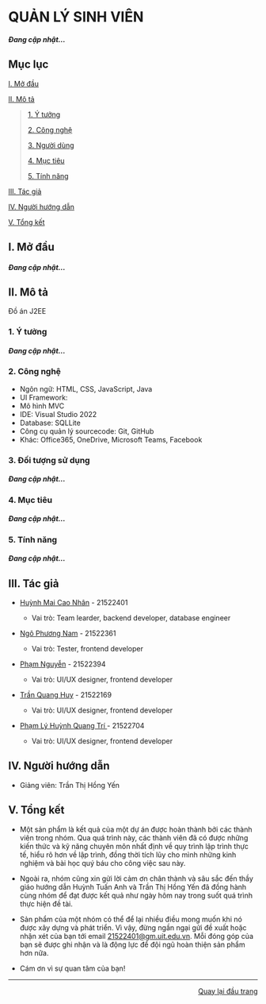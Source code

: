 ﻿<div id="Top"></div>

# QUẢN LÝ SINH VIÊN
##### Đang cập nhật...

## Mục lục

 [I. Mở đầu](#Modau)

 [II. Mô tả](#Mota)

> [1. Ý tưởng](#Ytuong)
>
> [2. Công nghệ](#Congnghe)
>
> [3. Người dùng](#Doituongsudung)
>
> [4. Mục tiêu](#Muctieu)
>
> [5. Tính năng](#Tinhnang)

[III. Tác giả](#Tacgia)

[IV. Người hướng dẫn](#Nguoihuongdan)

[V. Tổng kết](#Tongket)


<!-- MỞ ĐẦU -->
<div id="Modau"></div>

## I. Mở đầu

##### Đang cập nhật...

<!-- MÔ TẢ -->
<div id="Mota"></div>

## II. Mô tả

<!-- Ý TƯỞNG -->
<div id="Ytuong">Đồ án J2EE </div>

### 1. Ý tưởng
##### Đang cập nhật...


<div id="Congnghe"></div>

### 2. Công nghệ
* Ngôn ngữ: HTML, CSS, JavaScript, Java
* UI Framework: 
* Mô hình MVC 
* IDE: Visual Studio 2022
* Database: SQLLite
* Công cụ quản lý sourcecode: Git, GitHub
* Khác: Office365, OneDrive, Microsoft Teams, Facebook

<div id="Doituongsudung"></div>

### 3. Đối tượng sử dụng

##### Đang cập nhật...

<div id="Muctieu"></div>

### 4. Mục tiêu

##### Đang cập nhật...

<div id="Tinhnang"></div>

### 5. Tính năng

##### Đang cập nhật...

<!-- TÁC GIẢ -->
<div id="Tacgia"></div>

## III. Tác giả

* [Huỳnh Mai Cao Nhân](https://github.com/HuynhNhan0330) - 21522401
    * Vai trò: Team learder, backend developer, database engineer

* [Ngô Phương Nam](https://github.com/dunoiww) - 21522361
    * Vai trò: Tester, frontend developer

* [Phạm Nguyễn](https://github.com/kazei1211) - 21522394
    * Vai trò: UI/UX designer, frontend developer

* [Trần Quang Huy]() - 21522169
    * Vai trò: UI/UX designer, frontend developer
      
* [Phạm Lý Huỳnh Quang Trí ]() - 21522704
    * Vai trò: UI/UX designer, frontend developer

<!-- NGƯỜI HƯỚNG DẪN -->
<div id="Nguoihuongdan"></div>

## IV. Người hướng dẫn

* Giảng viên: Trần Thị Hồng Yến

<!-- TỔNG KẾT -->
<div id="Tongket"></div>

## V. Tổng kết
* Một sản phẩm là kết quả của một dự án được hoàn thành bởi các thành viên trong nhóm. Qua quá trình này, các thành viên đã có được những kiến ​​thức và kỹ năng chuyên môn nhất định về quy trình lập trình thực tế, hiểu rõ hơn về lập trình, đồng thời tích lũy cho mình những kinh nghiệm và bài học quý báu cho công việc sau này.

* Ngoài ra, nhóm cũng xin gửi lời cảm ơn chân thành và sâu sắc đến thầy giáo hướng dẫn Huỳnh Tuấn Anh và Trần Thị Hồng Yến đã đồng hành cùng nhóm để đạt được kết quả như ngày hôm nay trong suốt quá trình thực hiện đề tài.

* Sản phẩm của một nhóm có thể để lại nhiều điều mong muốn khi nó được xây dựng và phát triển. Vì vậy, đừng ngần ngại gửi đề xuất hoặc nhận xét của bạn tới email 21522401@gm.uit.edu.vn. Mỗi đóng góp của bạn sẽ được ghi nhận và là động lực để đội ngũ hoàn thiện sản phẩm hơn nữa.

* Cám ơn vì sự quan tâm của bạn!

---

<p align="right"><a href="#Top">Quay lại đầu trang</a></p>
